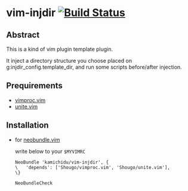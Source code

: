 vim-injdir [![Build Status](https://travis-ci.org/kamichidu/vim-injdir.svg?branch=master)](https://travis-ci.org/kamichidu/vim-injdir)
====================================================================================================

Abstract
----------------------------------------------------------------------------------------------------
This is a kind of vim plugin template plugin.

It inject a directory structure you choose placed on g:injdir\_config.template\_dir, and run some
scripts before/after injection.

## Prequirements

* [vimproc.vim](https://github.com/Shougo/vimproc.vim)
* [unite.vim](https://github.com/Shougo/unite.vim)

Installation
----------------------------------------------------------------------------------------------------

* for [neobundle.vim](https://github.com/Shougo/neobundle.vim)

    write below to your `$MYVIMRC`

    ```vim:
    NeoBundle 'kamichidu/vim-injdir', {
    \   'depends': ['Shougo/vimproc.vim', 'Shougo/unite.vim'],
    \}

    NeoBundleCheck
    ```
